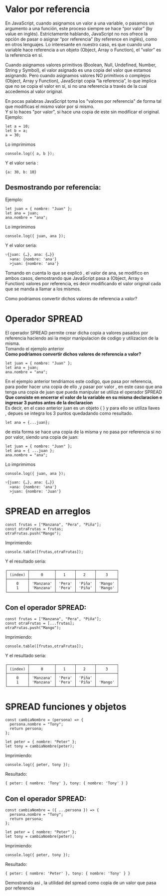 # Valor por referencia

En JavaScript, cuando asignamos un valor a una variable, o pasamos un argumento a una función, este proceso siempre se hace “por valor” (by value en inglés). Estrictamente hablando, JavaScript no nos ofrece la opción de pasar o asignar “por referencia” (by reference en inglés), como en otros lenguajes. Lo interesante en nuestro caso, es que cuando una variable hace referencia a un objeto (Object, Array o Function), el “valor” es la referencia en sí.

Cuando asignamos valores primitivos (Boolean, Null, Undefined, Number, String y Symbol), el valor asignado es una copia del valor que estamos asignando. Pero cuando asignamos valores NO primitivos o complejos (Object, Array y Function), JavaScript copia “la referencia”, lo que implica que no se copia el valor en sí, si no una referencia a través de la cual accedemos al valor original.

En pocas palabras JavaScript toma los "valores por referencia" de forma tal que modificas el mismo valor por si mismo.  
Y si lo haces "por valor", si hace una copia de este sin modificar el original.  
Ejemplo:

```
let a = 10;
let b = a;
a = 30;
```

Lo imprimimos

```
console.log({ a, b });
```

Y el valor seria :

```
{a: 30, b: 10}
```

## Desmostrando por referencia:

Ejemplo:

```
let juan = { nombre: "Juan" };
let ana = juan;
ana.nombre = "ana";
```

Lo imprimimos

```
console.log({ juan, ana });
```

Y el valor seria:

```
˅{juan: {…}, ana: {…}}
  >ana: {nombre: 'ana'}
  >juan: {nombre: 'ana'}
```

Tomando en cuenta lo que se explicó , el valor de ana, se modifico en ambos casos, demostrando que JavaScript pasa a (Object, Array o Function) valores por referencia, es decir modificando el valor original cada que se manda a llamar a los mismos.

Como podriamos convertir dichos valores de referencia a valor?

# Operador SPREAD

El operador SPREAD permite crear dicha copia a valores pasados por referencia haciendo asi la mejor manipulacion de codigo y utilizacion de la misma.  
Tomando el ejemplo anterior  
**Como podriamos convertir dichos valores de referencia a valor?**

```
let juan = { nombre: "Juan" };
let ana = juan;
ana.nombre = "ana";
```

En el ejemplo anterior tendriamos este codigo, que pasa por referencia, para poder hacer una copia de ello ,y pasar por valor , en este caso que ana tenga una copia de juan que pueda manipular se utiliza el operador SPREAD **Que consiste en encerrar el valor de la variable en su misma declaracion e ingresar 3 puntos antes de la declaracion**  
Es decir, en el caso anterior juan es un objeto { } y para ello se utiliza llaves , depues se integra los 3 puntos quedadando como resultado.

```
let ana = {...juan};
```

de esta forma se hace una copia de la misma y no pasa por referencia si no por valor, siendo una copia de juan:

```
let juan = { nombre: "Juan" };
let ana = { ...juan };
ana.nombre = "ana";
```

Lo imprimimos

```
console.log({ juan, ana });
```

```
˅{juan: {…}, ana: {…}}
  >ana: {nombre: 'ana'}
  >juan: {nombre: 'Juan'}
```

# SPREAD en arreglos

```
const frutas = ["Manzana", "Pera", "Piña"];
const otraFrutas = frutas;
otraFrutas.push("Mango");
```

Imprimiendo:

```
console.table([frutas,otraFrutas]);
```

Y el resultado seria:

```
┌─────────┬───────────┬────────┬────────┬─────────┐ 
│ (index) │     0     │   1    │   2    │    3    │ 
├─────────┼───────────┼────────┼────────┼─────────┤ 
│    0    │ 'Manzana' │ 'Pera' │ 'Piña' │ 'Mango' │ 
│    1    │ 'Manzana' │ 'Pera' │ 'Piña' │ 'Mango' │ 
└─────────┴───────────┴────────┴────────┴─────────┘ 
```

## Con el operador SPREAD:

```
const frutas = ["Manzana", "Pera", "Piña"];
const otraFrutas = [...frutas];
otraFrutas.push("Mango");
```

Imprimiendo:

```
console.table([frutas,otraFrutas]);
```

Y el resultado seria:

```
┌─────────┬───────────┬────────┬────────┬─────────┐ 
│ (index) │     0     │   1    │   2    │    3    │ 
├─────────┼───────────┼────────┼────────┼─────────┤ 
│    0    │ 'Manzana' │ 'Pera' │ 'Piña' │         │ 
│    1    │ 'Manzana' │ 'Pera' │ 'Piña' │ 'Mango' │ 
└─────────┴───────────┴────────┴────────┴─────────┘ 

```
# SPREAD funciones y objetos
```
const cambiaNombre = (persona) => {
  persona.nombre = "Tony";
  return persona;
};
```
```
let peter = { nombre: "Peter" };
let tony = cambiaNombre(peter);
```
Imprimiendo:
```
console.log({ peter, tony });
```
Resultado:
```
{ peter: { nombre: 'Tony' }, tony: { nombre: 'Tony' } }
```
## Con el operador SPREAD:
```
const cambiaNombre = ({ ...persona }) => {
  persona.nombre = "Tony";
  return persona;
};
```
```
let peter = { nombre: "Peter" };
let tony = cambiaNombre(peter);
```
Imprimiendo:
```
console.log({ peter, tony });
```
Resultado:
```
{ peter: { nombre: 'Peter' }, tony: { nombre: 'Tony' } }
```
Demostrando asi , la utilidad del spread como copia de un valor que pasa por referencia
